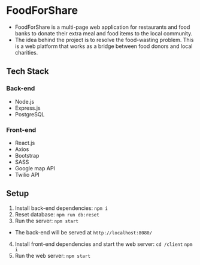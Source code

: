 # FoodForShare
- FoodForShare is a multi-page web application for restaurants and food banks to donate their extra meal and food items to the local community. 
- The idea behind the project is to resolve the food-wasting problem. This is a web platform that works as a bridge between food donors and local charities.

## Tech Stack
### Back-end
- Node.js
- Express.js
- PostgreSQL

### Front-end
- React.js
- Axios
- Bootstrap
- SASS
- Google map API
- Twilio API

## Setup

1. Install back-end dependencies: `npm i`
2. Reset database: `npm run db:reset`
3. Run the server: `npm start`
 - The back-end will be served at `http://localhost:8080/`
4. Install front-end dependencies and start the web server: `cd /client` `npm i`
5. Run the web server: `npm start`


